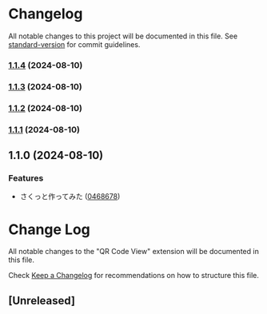 # Changelog

All notable changes to this project will be documented in this file. See [standard-version](https://github.com/conventional-changelog/standard-version) for commit guidelines.

### [1.1.4](https://github.com/Harurow/vscode.ext.harurow.qr-code/compare/v1.1.3...v1.1.4) (2024-08-10)

### [1.1.3](https://github.com/Harurow/vscode.ext.harurow.qr-code/compare/v1.1.2...v1.1.3) (2024-08-10)

### [1.1.2](https://github.com/Harurow/vscode.ext.harurow.qr-code/compare/v1.1.1...v1.1.2) (2024-08-10)

### [1.1.1](https://github.com/Harurow/vscode.ext.harurow.qr-code/compare/v1.1.0...v1.1.1) (2024-08-10)

## 1.1.0 (2024-08-10)


### Features

* さくっと作ってみた ([0468678](https://github.com/Harurow/vscode.ext.harurow.qr-code/commit/0468678e8c80d8025d5050cbbfbb4d7699167fe7))

# Change Log

All notable changes to the "QR Code View" extension will be documented in this file.

Check [Keep a Changelog](http://keepachangelog.com/) for recommendations on how to structure this file.

## [Unreleased]
